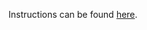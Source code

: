 Instructions can be found [here](https://devops-lecture.as-code.link/tutorials/provision-kubernetes#solution).
